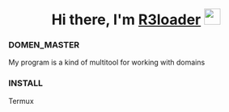 

<h1 align="center">Hi there, I'm <a href="https://github.com/R3loader" target="_blank">R3loader</a> 
<img src="https://github.com/blackcater/blackcater/raw/main/images/Hi.gif" height="32"/></h1>


<h3>
  DOMEN_MASTER
</h3>

My program is a kind of multitool for working with domains

<h3>
  INSTALL
</h3>
Termux
<p style="text-indent: 25px;>
  git clone https://github.com/R3loader/domen-masters
  
  pkg install python3
  python3 download.py
  1
  python3 domen-master.py
</p>
Linux
<p>
  git clone https://github.com/R3loader/domen-masters
  sudo apt install python3
  python3 download.py
  1
  python3 domen-master.py
</p>
